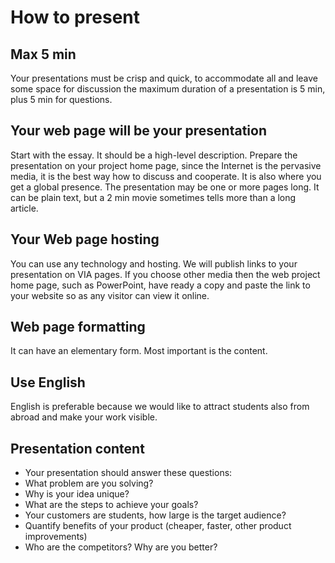 # How to present

## Max 5 min
Your presentations must be crisp and quick, to accommodate all and leave some space for discussion the maximum duration of a presentation is 5 min, plus 5 min for questions.

## Your web page will be your presentation
Start with the essay. It should be a high-level description. Prepare the presentation on your project home page, since the Internet is the pervasive media, it is the best way how to discuss and cooperate. It is also where you get a global presence. The presentation may be one or more pages long. It can be plain text, but a 2 min movie sometimes tells more than a long article. 

## Your Web page hosting
You can use any technology and hosting. We will publish links to your presentation on VIA pages. If you choose other media then the web project home page, such as PowerPoint, have ready a copy and paste the link to your website so as any visitor can view it online.  

## Web page formatting
It can have an elementary form. Most important is the content.

## Use English 
English is preferable because we would like to attract students also from abroad and make your work visible.

## Presentation content
* Your presentation should answer these questions:
* What problem are you solving? 
* Why is your idea unique? 
* What are the steps to achieve your goals?
* Your customers are students, how large is the target audience?
* Quantify benefits of your product (cheaper, faster, other product improvements) 
* Who are the competitors? Why are you better? 